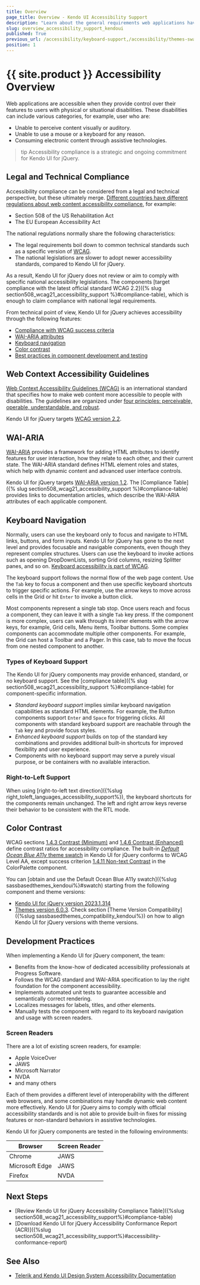 ```yaml
---
title: Overview
page_title: Overview - Kendo UI Accessibility Support
description: "Learn about the general requirements web applications have to meet to be accessible and the Accessibility support Kendo UI components provide."
slug: overview_accessibility_support_kendoui
published: True
previous_url: /accessibility/keyboard-support,/accessibility/themes-swatches, /accessibility/wai-aria-support-in-kendo, /accessibility/section-508
position: 1
---
```


# {{ site.product }} Accessibility Overview

Web applications are accessible when they provide control over their features to users with physical or situational disabilities. These disabilities can include various categories, for example, user who are:

* Unable to perceive content visually or auditory.
* Unable to use a mouse or a keyboard for any reason.
* Consuming electronic content through assistive technologies.

>tip Accessibility compliance is a strategic and ongoing commitment for Kendo UI for jQuery.

## Legal and Technical Compliance

Accessibility compliance can be considered from a legal and technical perspective, but these ultimately merge. <a href="https://www.w3.org/WAI/policies/" target="_blank">Different countries have different regulations about web content accessibility compliance</a>, for example:

* Section 508 of the US Rehabilitation Act
* The EU European Accessibility Act

The national regulations normally share the following characteristics:

* The legal requirements boil down to common technical standards such as a specific version of [WCAG](#web-context-accessibility-guidelines).
* The national legislations are slower to adopt newer accessibility standards, compared to Kendo UI for jQuery.

As a result, Kendo UI for jQuery does not review or aim to comply with specific national accessibility legislations. The components [target compliance with the latest official standard WCAG 2.2]({% slug section508_wcag21_accessibility_support %}#compliance-table), which is enough to claim compliance with national legal requirements.

From technical point of view, Kendo UI for jQuery achieves accessibility through the following features:

* [Compliance with WCAG success criteria](#web-context-accessibility-guidelines)
* [WAI-ARIA attributes](#wai-aria)
* [Keyboard navigation](#keyboard-navigation)
* [Color contrast](#color-contrast)
* [Best practices in component development and testing](#development-practices)

## Web Context Accessibility Guidelines

<a href="https://www.w3.org/WAI/standards-guidelines/wcag/" target="_blank">Web Context Accessibility Guidelines (WCAG)</a> is an international standard that specifies how to make web content more accessible to people with disabilities. The guidelines are organized under <a href="https://www.w3.org/WAI/WCAG22/Understanding/intro#understanding-the-four-principles-of-accessibility" target="_blank">four principles: perceivable, operable, understandable, and robust</a>.

Kendo UI for jQuery targets <a href="https://www.w3.org/TR/WCAG22/" target="_blank">WCAG version 2.2</a>.

## WAI-ARIA

<a href="https://www.w3.org/WAI/standards-guidelines/aria/" target="_blank">WAI-ARIA</a> provides a framework for adding HTML attributes to identify features for user interaction, how they relate to each other, and their current state. The WAI-ARIA standard defines HTML element roles and states, which help with dynamic content and advanced user interface controls.

Kendo UI for jQuery targets <a href="https://www.w3.org/TR/wai-aria/" target="_blank">WAI-ARIA version 1.2</a>. The [Compliance Table]({% slug section508_wcag21_accessibility_support %}#compliance-table) provides links to documentation articles, which describe the WAI-ARIA attributes of each applicable component.

## Keyboard Navigation

Normally, users can use the keyboard only to focus and navigate to HTML links, buttons, and form inputs. Kendo UI for jQuery has gone to the next level and provides focusable and navigable components, even though they represent complex structures. Users can use the keyboard to invoke actions such as opening DropDownLists, sorting Grid columns, resizing Splitter panes, and so on. <a href="https://www.w3.org/WAI/WCAG22/quickref/#keyboard-accessible" target="_blank">Keyboard accessibility is part of WCAG</a>.

The keyboard support follows the normal flow of the web page content. Use the `Tab` key to focus a component and then use specific keyboard shortcuts to trigger specific actions. For example, use the arrow keys to move across cells in the Grid or hit `Enter` to invoke a button click.

Most components represent a single tab stop. Once users reach and focus a component, they can leave it with a single `Tab` key press. If the component is more complex, users can walk through its inner elements with the arrow keys, for example, Grid cells, Menu items, Toolbar buttons. Some complex components can accommodate multiple other components. For example, the Grid can host a Toolbar and a Pager. In this case, tab to move the focus from one nested component to another.

### Types of Keyboard Support

The Kendo UI for jQuery components may provide enhanced, standard, or no keyboard support. See the [compliance table]({% slug section508_wcag21_accessibility_support %}#compliance-table) for component-specific information.

* *Standard keyboard support* implies similar keyboard navigation capabilities as standard HTML elements. For example, the Button components support `Enter` and `Space` for triggering clicks. All components with standard keyboard support are reachable through the `Tab` key and provide focus styles.
* *Enhanced keyboard support* builds on top of the standard key combinations and provides additional built-in shortcuts for improved flexibility and user experience.
* Components with no keyboard support may serve a purely visual purpose, or be containers with no available interaction.

### Right-to-Left Support

When using [right-to-left text direction]({%slug right_toleft_languages_accessibility_support%}), the keyboard shortcuts for the components remain unchanged. The left and right arrow keys reverse their behavior to be consistent with the RTL mode.

## Color Contrast

WCAG sections <a href="https://www.w3.org/TR/WCAG22/#contrast-minimum" target="_blank">1.4.3 Contrast (Minimum)</a> and <a href="https://www.w3.org/TR/WCAG22/#contrast-enhanced" target="_blank">1.4.6 Contrast (Enhanced)</a> define contrast ratios for accessibility compliance. The built-in [*Default Ocean Blue A11y* theme swatch](https://www.telerik.com/design-system/docs/themes/kendo-themes/default/swatches/#ocean-blue-accessibility-swatch) in Kendo UI for jQuery conforms to WCAG Level AA, except success criterion <a href="https://www.w3.org/TR/WCAG22/#non-text-contrast" target="_blank">1.4.11 Non-text Contrast</a> in the ColorPalette component.

You can [obtain and use the Default Ocean Blue A11y swatch]({%slug sassbasedthemes_kendoui%}#swatch) starting from the following component and theme versions:

* [Kendo UI for jQuery version 2023.1.314](https://www.telerik.com/support/whats-new/kendo-ui/release-history/kendo-ui-r1-2023-sp1-(version-2023-1-314))
* [Themes version 6.0.3](https://github.com/telerik/kendo-themes/releases/tag/v6.0.3). Check section [Theme Version Compatibility]({%slug sassbasedthemes_compatibility_kendoui%}) on how to align Kendo UI for jQuery versions with theme versions.

## Development Practices

When implementing a Kendo UI for jQuery component, the team:

* Benefits from the know-how of dedicated accessibility professionals at Progress Software.
* Follows the WCAG standard and WAI-ARIA specification to lay the right foundation for the component accessibility.
* Implements automated unit tests to guarantee accessible and semantically correct rendering.
* Localizes messages for labels, titles, and other elements.
* Manually tests the component with regard to its keyboard navigation and usage with screen readers.

### Screen Readers

There are a lot of existing screen readers, for example:

* Apple VoiceOver
* JAWS
* Microsoft Narrator
* NVDA
* and many others

Each of them provides a different level of interoperability with the different web browsers, and some combinations may handle dynamic web content more effectively. Kendo UI for jQuery aims to comply with official accessibility standards and is not able to provide built-in fixes for missing features or non-standard behaviors in assistive technologies.

Kendo UI for jQuery components are tested in the following environments:

| Browser | Screen Reader |
| --- | --- |
| Chrome | JAWS |
| Microsoft Edge | JAWS |
| Firefox | NVDA |

## Next Steps

* [Review Kendo UI for jQuery Accessibility Compliance Table]({%slug section508_wcag21_accessibility_support%}#compliance-table)
* [Download Kendo UI for jQuery Accessibility Conformance Report (ACR)]({%slug section508_wcag21_accessibility_support%}#accessibility-conformance-report)

## See Also

* [Telerik and Kendo UI Design System Accessibility Documentation](https://www.telerik.com/design-system/docs/foundation/accessibility/global-accessibility)
